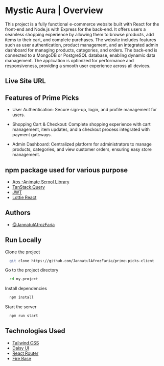 
#  Mystic Aura | Overview

This project is a fully functional e-commerce website built with React for the front-end and Node.js with Express for the back-end. It offers users a seamless shopping experience by allowing them to browse products, add items to their cart, and complete purchases. The website includes features such as user authentication, product management, and an integrated admin dashboard for managing products, categories, and orders. The back-end is connected to a MongoDB or PostgreSQL database, enabling dynamic data management. The application is optimized for performance and responsiveness, providing a smooth user experience across all devices.



## Live Site URL

  

## Features of Prime Picks

- User Authentication: 
Secure sign-up, login, and profile management for users.

- Shopping Cart & Checkout: 
Complete shopping experience with cart management, item updates, and a checkout process integrated with payment gateways.

- Admin Dashboard: 
Centralized platform for administrators to manage products, categories, and view customer orders, ensuring easy store management.





## npm package used for various purpose

 - [Aos -Animate Scrool Library](https://github.com/michalsnik/aos)
 - [TanStack Query](https://tanstack.com/query/v4/docs/framework/react/quick-start)
- [JWT](https://jwt.io/)
- [Lottie React](https://www.npmjs.com/package/lottie-react)
## Authors

- [@JannatulAfrozFaria](https://github.com/JannatulAfrozFaria)


## Run Locally

Clone the project

```bash
  git clone https://github.com/JannatulAfrozFaria/prime-picks-client
```

Go to the project directory

```bash
  cd my-project
```

Install dependencies

```bash
  npm install
```

Start the server

```bash
  npm run start
```





## Technologies Used

 - [Tailwind CSS](https://tailwindcss.com/)
 - [Daisy UI](https://daisyui.com/)
 - [React Router](https://reactrouter.com/en/main)
 - [Fire Base](https://console.firebase.google.com/)

